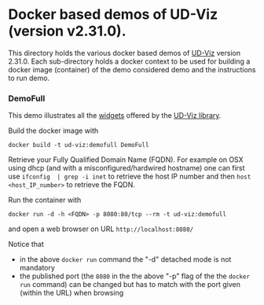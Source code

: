 # Docker based demos of UD-Viz (version v2.31.0).
This directory holds the various docker based demos of 
[UD-Viz](https://github.com/VCityTeam/UD-Viz) version 2.31.0.
Each sub-directory holds a docker context to be used for building a docker 
image (container) of the demo considered demo and the instructions to run
demo.

### DemoFull
This demo illustrates all the 
[widgets](https://github.com/VCityTeam/UD-Viz/blob/master/Organisational_principles.md)
offered by the [UD-Viz library](https://github.com/VCityTeam/UD-Viz).

Build the docker image with
```
docker build -t ud-viz:demofull DemoFull
```

Retrieve your Fully Qualified Domain Name (FQDN). For example on OSX using
dhcp (and with a misconfigured/hardwired hostname) one can first use
`ifconfig  | grep -i inet` to retrieve the host IP number
and then `host <host_IP_number>` to retrieve the FQDN.

Run the container with
```
docker run -d -h <FQDN> -p 8080:80/tcp --rm -t ud-viz:demofull
```
and open a web browser on URL `http://localhost:8080/`

Notice that 
 * in the above `docker run` command the "-d" detached mode is not mandatory
 * the published port (the `8080` in the the above "-p" flag of the the 
   `docker run` command) can be changed but has to match with the port given
   (within the URL) when browsing
